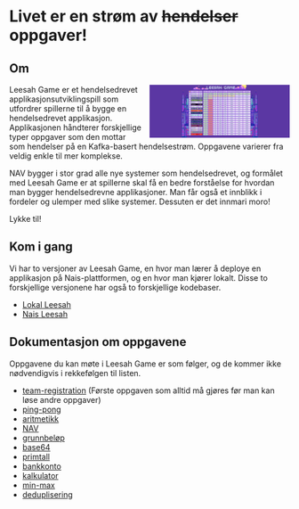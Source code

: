 # Livet er en strøm av ~~hendelser~~ oppgaver!

## Om

<img src="assets/leesah-game-board.png" style="float: right;width: 50%;padding-left: 1em" alt="leaderboard image">

Leesah Game er et hendelsedrevet applikasjonsutviklingspill som utfordrer spillerne til å bygge en hendelsedrevet applikasjon.
Applikasjonen håndterer forskjellige typer oppgaver som den mottar som hendelser på en Kafka-basert hendelsestrøm.
Oppgavene varierer fra veldig enkle til mer komplekse.

NAV bygger i stor grad alle nye systemer som hendelsedrevet, og formålet med Leesah Game er at spillerne skal få en bedre forståelse for hvordan man bygger hendelsedrevne applikasjoner.
Man får også et innblikk i fordeler og ulemper med slike systemer.
Dessuten er det innmari moro!

Lykke til!

## Kom i gang

Vi har to versjoner av Leesah Game, en hvor man lærer å deploye en applikasjon på Nais-plattformen, og en hvor man kjører lokalt.
Disse to forskjellige versjonene har også to forskjellige kodebaser.

- [Lokal Leesah](oppsett-lokalt.md)
- [Nais Leesah](oppsett-nais.md)

## Dokumentasjon om oppgavene

Oppgavene du kan møte i Leesah Game er som følger, og de kommer ikke nødvendigvis i rekkefølgen til listen.

- [team-registration](oppgaver/team-registration.md) (Første oppgaven som alltid må gjøres før man kan løse andre oppgaver)
- [ping-pong](oppgaver/ping-pong.md)
- [aritmetikk](oppgaver/aritmetikk.md)
- [NAV](oppgaver/nav.md)
- [grunnbeløp](oppgaver/grunnbeløp.md)
- [base64](oppgaver/base64.md)
- [primtall](oppgaver/primtall.md)
- [bankkonto](oppgaver/bankkonto.md)
- [kalkulator](oppgaver/kalkulator.md)
- [min-max](oppgaver/min-max.md)
- [deduplisering](oppgaver/deduplisering.md)
